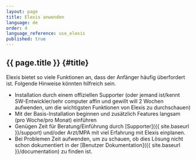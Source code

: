 ```yaml
---
layout: page
title: Elexis anwenden
language: de 
order: 4 
language_reference: use_elexis 
published: true
---
```


{{ page.title }} {#title}
----------

Elexis bietet so viele Funktionen an, dass der Anfänger häufig überfordert ist. Folgende Hinweise könnten hilfreich sein.

* Installation durch einem offiziellen Supporter (oder jemand ist/kennt SW-Entwickler/sehr computer affin und gewillt will 2 Wochen aufwenden, um die wichtigsten Funktionen von Elexis zu durchschauen)
* Mit der Basis-Installation beginnen und zusätzlich Features langsam (pro Woche/pro Monat) einführen
* Genügen Zeit für Beratung/Einführung durch [Supporter]({{ site.baseurl }}/support) und/oder Arzt/MPA mit viel Erfahrung mit Elexis einplanen.
* Bei Problemen Zeit aufwenden, um zu schauen, ob dies Lösung nicht schon dokumentiert in der [Benutzer Dokumentation]({{ site.baseurl }}/documentation) zu finden ist.
